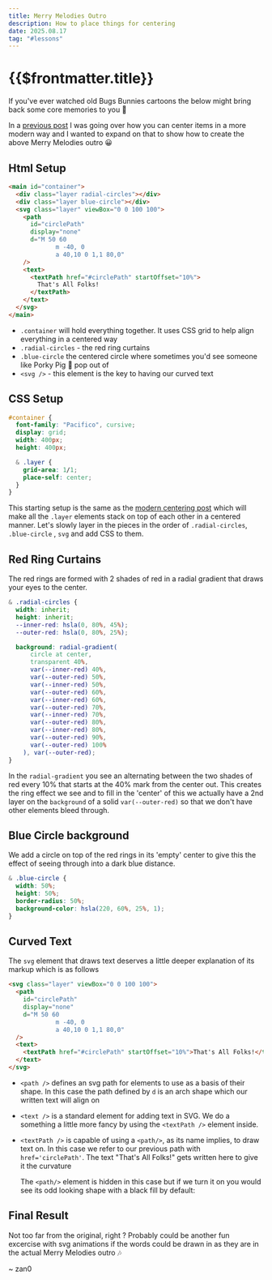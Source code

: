 ```yaml
---
title: Merry Melodies Outro
description: How to place things for centering
date: 2025.08.17
tag: "#lessons"
---
```


# {{$frontmatter.title}}

<Badge :text="$frontmatter.date" />
<Badge :text="$frontmatter.tag" />

If you've ever watched old Bugs Bunnies cartoons the below might bring back some core memories to you 🐰

<ThatsAllFolks />

In a [previous post](2025-08-15-Modern-Centering) I was going over how you can center items in a more modern way and I wanted to expand on that to show how to create the above Merry Melodies outro 😀

## Html Setup

```html
<main id="container">
  <div class="layer radial-circles"></div>
  <div class="layer blue-circle"></div>
  <svg class="layer" viewBox="0 0 100 100">
    <path
      id="circlePath"
      display="none"
      d="M 50 60
             m -40, 0
             a 40,10 0 1,1 80,0"
    />
    <text>
      <textPath href="#circlePath" startOffset="10%">
        That's All Folks!
      </textPath>
    </text>
  </svg>
</main>
```

- `.container` will hold everything together. It uses CSS grid to help align everything in a centered way
- `.radial-circles` - the red ring curtains
- `.blue-circle` the centered circle where sometimes you'd see someone like Porky Pig 🐷 pop out of
- `<svg />` - this element is the key to having our curved text

## CSS Setup

```css
#container {
  font-family: "Pacifico", cursive;
  display: grid;
  width: 400px;
  height: 400px;

  & .layer {
    grid-area: 1/1;
    place-self: center;
  }
}
```

This starting setup is the same as the [modern centering post](2025-08-15-Modern-Centering) which will make all the `.layer` elements stack on top of each other in a centered manner. Let's slowly layer in the pieces in the order of `.radial-circles`, `.blue-circle` , `svg` and add CSS to them.

## Red Ring Curtains

The red rings are formed with 2 shades of red in a radial gradient that draws your eyes to the center.

<style>
  .red-ring-only .blue-circle, .red-ring-only svg{display:none}
</style>
<ThatsAllFolks class="red-ring-only"/>

```css
& .radial-circles {
  width: inherit;
  height: inherit;
  --inner-red: hsla(0, 80%, 45%);
  --outer-red: hsla(0, 80%, 25%);

  background: radial-gradient(
      circle at center,
      transparent 40%,
      var(--inner-red) 40%,
      var(--outer-red) 50%,
      var(--inner-red) 50%,
      var(--outer-red) 60%,
      var(--inner-red) 60%,
      var(--outer-red) 70%,
      var(--inner-red) 70%,
      var(--outer-red) 80%,
      var(--inner-red) 80%,
      var(--outer-red) 90%,
      var(--outer-red) 100%
    ), var(--outer-red);
}
```

In the `radial-gradient` you see an alternating between the two shades of red every 10% that starts at the 40% mark from the center out. This creates the ring effect we see and to fill in the 'center' of this we actually have a 2nd layer on the `background` of a solid `var(--outer-red)` so that we don't have other elements bleed through.

## Blue Circle background

We add a circle on top of the red rings in its 'empty' center to give this the effect of seeing through into a dark blue distance.

```css
& .blue-circle {
  width: 50%;
  height: 50%;
  border-radius: 50%;
  background-color: hsla(220, 60%, 25%, 1);
}
```

<style>
  .layer-blue-circle svg{display:none}
</style>
<ThatsAllFolks class="layer-blue-circle"/>

## Curved Text

The `svg` element that draws text deserves a little deeper explanation of its markup which is as follows

```html
<svg class="layer" viewBox="0 0 100 100">
  <path
    id="circlePath"
    display="none"
    d="M 50 60
             m -40, 0
             a 40,10 0 1,1 80,0"
  />
  <text>
    <textPath href="#circlePath" startOffset="10%">That's All Folks!</textPath>
  </text>
</svg>
```

- `<path />` defines an svg path for elements to use as a basis of their shape. In this case the path defined by `d` is an arch shape which our written text will align on
- `<text />` is a standard element for adding text in SVG. We do a
  something a little more fancy by using the `<textPath />` element inside.
- `<textPath />` is capable of using a `<path/>`, as its name implies, to draw text on.
  In this case we refer to our previous path with `href='circlePath'`. The text "That's All Folks!" gets written here to give it the curvature

  The `<path/>` element is hidden in this case but if we turn it on you would see its odd looking shape with a black fill by default:

<style>
  .show-path svg path{display:block !important}
</style>
<ThatsAllFolks class="show-path"/>

## Final Result

Not too far from the original, right ? Probably could be another fun excercise with svg animations if the words could be drawn in as they are in the actual Merry Melodies outro 🎶

<ThatsAllFolks />

~ zan0
